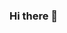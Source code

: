 ### Hi there 👋

<!--
**rolycore/rolycore** is a ✨ _special_ ✨ repository because its `README.md` (this file) appears on your GitHub profile.
[Rolando A. Salinas C.]
sobre mi
¡Hola! Soy Rolando, un programador interesado en el desarrollo de nuevas tecnologías y el desarrollo de software. Me apasiona aprender, enseñar, y he trabajado en varios proyectos relacionados con Back-End y Front-End me especializo en el lenguaje de Java.
Proyectos destacados
Aquí te presento algunos de mis proyectos más destacados:
•	Sistemadeventas:  es un sistema de  venta desarrollado en Java con Springboot
•	Challenges-Oracle-ONE:  son distintos desafios del curso de Oracle One
•	fuente_java: algunos códigos fuentes (Varios) en Java
Puedes encontrar más detalles sobre estos y otros proyectos en mi perfil de GitHub.
Áreas de especialización
•	Java
•	Python
•	C++
•	JavaScript
contacto
Puedes contactarme a través de mi correo electrónico rolycore@gmail.com o seguirme en Instagram @rolandosalinasoficial. ¡Gracias por visitar mi perfil de GitHub!
